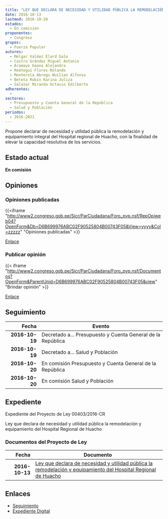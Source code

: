 ```yaml
---
title: "LEY QUE DECLARA DE NECESIDAD Y UTILIDAD PÚBLICA LA REMODELACIÓN Y EQUIPAMIENTO DEL HOSPITAL REGIONAL DE HUACHO"
date: 2016-10-13
lastmod: 2016-10-20
estados: 
  - En comisión
proponentes: 
  - Congreso
grupos: 
  - Fuerza Popular
autores: 
  - Melgar Valdez Elard Galo
  - Castro Grández Miguel Antonio
  - Aramayo Gaona Alejandra
  - Reátegui Flores Rolando
  - Monterola Abregu Wuilian Alfonso
  - Beteta Rubín Karina Juliza
  - Salazar Miranda Octavio Edilberto
adherentes: 
  - 
sectores: 
  - Presupuesto y Cuenta General de la República
  - Salud y Población
periodos: 
  - 2016-2021
---
```


Propone declarar de necesidad y utilidad pública la remodelación y equipamiento integral del Hospital regional de Huacho, con la finalidad de elevar la capacidad resolutiva de los servicios.


## Estado actual

**En comisión**

## Opiniones

### Opiniones publicadas

{{<iframe "http://www2.congreso.gob.pe/Sicr/ParCiudadana/Foro_pvp.nsf/RepOpiweb04?OpenForm&Db=D6B699976ABC02F90525804B00743F05&View=yyyy&Col=zzzzz" "Opiniones publicadas" >}}

[Enlace](http://www2.congreso.gob.pe/Sicr/ParCiudadana/Foro_pvp.nsf/RepOpiweb04?OpenForm&Db=D6B699976ABC02F90525804B00743F05&View=yyyy&Col=zzzzz)
### Publicar opinión

{{< iframe "http://www2.congreso.gob.pe/Sicr/ParCiudadana/Foro_pvp.nsf/Documentos?OpenForm&ParentUnid=D6B699976ABC02F90525804B00743F05&view" "Brindar opinión" >}}

[Enlace](http://www2.congreso.gob.pe/Sicr/ParCiudadana/Foro_pvp.nsf/Documentos?OpenForm&ParentUnid=D6B699976ABC02F90525804B00743F05&view)

## Seguimiento

| Fecha | Evento |
|------:|--------|
| **2016-10-19** | Decretado a... Presupuesto y Cuenta General de la República|
| **2016-10-19** | Decretado a... Salud y Población|
| **2016-10-20** | En comisión Presupuesto y Cuenta General de la República|
| **2016-10-20** | En comisión Salud y Población|


## Expediente

Expediente del Proyecto de Ley 00403/2016-CR

Ley que declara de necesidad y utilidad pública la remodelación y equipamiento del Hospital Regional de Huacho


### Documentos del Proyecto de Ley

| Fecha | Documento |
|------:|--------|
| **2016-10-13** | [Ley que declara de necesidad y utilidad pública la remodelación y equipamiento del Hospital Regional de Huacho](http://www.leyes.congreso.gob.pe/Documentos/2016_2021/Proyectos_de_Ley_y_de_Resoluciones_Legislativas/PL0040320161013..pdf) |

## Enlaces 

- [Seguimiento](http://www2.congreso.gob.pe/Sicr/TraDocEstProc/CLProLey2016.nsf/f7fff46988ca05b1052578e100829cc7/d719852a2c361f7c0525804b00738fa5?OpenDocument)
- [Expediente Digital](http://www2.congreso.gob.pehttp://www2.congreso.gob.pe/Sicr/TraDocEstProc/CLProLey2016.nsf/f7fff46988ca05b1052578e100829cc7/d719852a2c361f7c0525804b00738fa5?OpenDocument&Click=05257FB7005EB655.eb71d0cf91d8294e05256cdf006b5706/$Body/0.1C6C)
